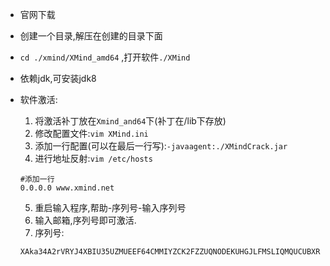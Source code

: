 - 官网下载

- 创建一个目录,解压在创建的目录下面

- `cd ./xmind/XMind_amd64` ,打开软件`./XMind`

- 依赖jdk,可安装jdk8

- 软件激活:

    1. 将激活补丁放在`Xmind_and64`下(补丁在/lib下存放)
    2. 修改配置文件:`vim XMind.ini`
    3. 添加一行配置(可以在最后一行写):`-javaagent:./XMindCrack.jar`
    4. 进行地址反射:`vim /etc/hosts`

    ```shell
    #添加一行
    0.0.0.0 www.xmind.net
    ```

    5. 重启输入程序,帮助-序列号-输入序列号
    6. 输入邮箱,序列号即可激活.
    7. 序列号:

    ```
    XAka34A2rVRYJ4XBIU35UZMUEEF64CMMIYZCK2FZZUQNODEKUHGJLFMSLIQMQUCUBXRENLK6NZL37JXP4PZXQFILMQ2RG5R7G4QNDO3PSOEUBOCDRYSSXZGRARV6MGA33TN2AMUBHEL4FXMWYTTJDEINJXUAV4BAYKBDCZQWVF3LWYXSDCXY546U3NBGOI3ZPAP2SO3CSQFNB7VVIY123456789012345
    ```

    